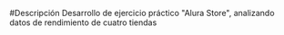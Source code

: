 #Descripción
Desarrollo de ejercicio práctico "Alura Store", analizando datos de rendimiento de cuatro tiendas 
